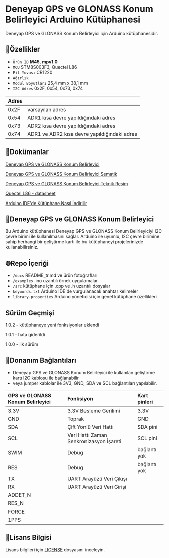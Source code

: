 # Deneyap GPS ve GLONASS Konum Belirleyici Arduino Kütüphanesi

Deneyap GPS ve GLONASS Konum Belirleyici için Arduino kütüphanesidir.

## :mag_right:Özellikler 
- `Ürün ID` **M45**, **mpv1.0**
- `MCU` STM8S003F3, Quectel L86
- `Pil Yuvası` CR1220
- `Ağırlık`
- `Modul Boyutları` 25,4 mm x 38,1 mm
- `I2C Adres` 0x2F, 0x54, 0x73, 0x74

| Adres |  | 
| :--- | :---     |
| 0x2F | varsayılan adres |
| 0x54 | ADR1 kısa devre yapıldığındaki adres |
| 0x73 | ADR2 kısa devre yapıldığındaki adres |
| 0x74 | ADR1 ve ADR2 kısa devre yapıldığındaki adres |

## :closed_book:Dokümanlar
[Deneyap GPS ve GLONASS Konum Belirleyici](https://docs.deneyapkart.org/tr/content/contentDetail/deneyap-module-deneyap-gnss-m45)

[Deneyap GPS ve GLONASS Konum Belirleyici Şematik](https://cdn.deneyapkart.org/media/upload/userFormUpload/GEc26oFEFkPIzMT9PunlPEBJIslaoo2c.pdf)

[Deneyap GPS ve GLONASS Konum Belirleyici Teknik Resim](https://cdn.deneyapkart.org/media/upload/userFormUpload/Tyb470HrWmP4LJhrUGRGxiijpXCzBPN6.pdf)

[Quectel L86 - datasheet](https://www.quectel.com/wp-content/uploads/pdfupload/Quectel_L86_GNSS_Specification_V1.3.pdf)

[Arduino IDE'de Kütüphane Nasıl İndirilir](https://docs.arduino.cc/software/ide-v1/tutorials/installing-libraries)

## :pushpin:Deneyap GPS ve GLONASS Konum Belirleyici
Bu Arduino kütüphanesi Deneyap GPS ve GLONASS Konum Belirleyiciyi I2C çevre birimi ile kullanılmasını sağlar. Arduino ile uyumlu, I2C çevre birimine sahip herhangi bir geliştirme kartı ile bu kütüphaneyi projelerinizde kullanabilirsiniz.

## :globe_with_meridians:Repo İçeriği
- `/docs` README_tr.md ve ürün fotoğrafları
- `/examples` .ino uzantılı örnek uygulamalar
- `/src` kütüphane için .cpp ve .h uzantılı dosyalar
- `keywords.txt` Arduino IDE'de vurgulanacak anahtar kelimeler
- `library.properties` Arduino yöneticisi için genel kütüphane özellikleri

## Sürüm Geçmişi
1.0.2 - kütüphaneye yeni fonksiyonlar eklendi

1.0.1 - hata giderildi

1.0.0 - ilk sürüm

## :rocket:Donanım Bağlantıları
- Deneyap GPS ve GLONASS Konum Belirleyici ile kullanılan geliştirme kartı I2C kablosu ile bağlanabilir
- veya jumper kablolar ile 3V3, GND, SDA ve SCL bağlantıları yapılabilir. 

|GPS ve GLONASS Konum Belirleyici| Fonksiyon| Kart pinleri |
| :---       		| :---     	 |   :---     |
| 3.3V     			|3.3V Besleme Gerilimi| 3.3V    |
| GND      			| Toprak 		|GND      |
| SDA      			|Çift Yönlü Veri Hattı| SDA pini |
| SCL      			|Veri Hattı Zaman Senkronizasyon İşareti| SCL pini|
|SWIM 				| Debug	 	| bağlantı yok 	|
|RES  				| Debug 		| bağlantı yok 	|
|TX					|UART Arayüzü Veri Çıkışı| 				|
|RX					|UART Arayüzü Veri Girişi| 				|
|ADDET_N			||
|RES_N				||
|FORCE				||
|1PPS				||

## :bookmark_tabs:Lisans Bilgisi 
Lisans bilgileri için [LICENSE](https://github.com/deneyapkart/deneyap-gps-glonass-konum-belirleyici-arduino-library/blob/master/LICENSE) dosyasını inceleyin.
